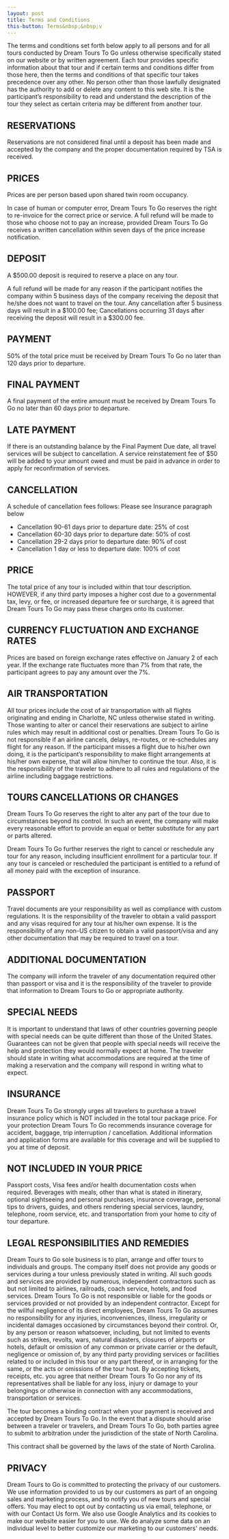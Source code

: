 ```yaml
---
layout: post
title: Terms and Conditions
this-button: Terms&nbsp;&nbsp;v
---
```

<p>The terms and conditions set forth below apply to all persons and for all tours conducted by Dream Tours To Go unless otherwise specifically stated on our website or by written agreement.  Each tour provides specific information about that tour and if certain terms and conditions differ from those here, then the terms and conditions of that specific tour takes precedence over any other. No person other than those lawfully designated has the authority to add or delete any content to this web site.  It is the participant’s responsibility to read and understand the description of the tour they select as certain criteria may be different from another tour.</p>
<h2>RESERVATIONS</h2>
<p>Reservations are not considered final until a deposit has been made and accepted by the company and the proper documentation required by TSA is received.</p>
<h2>PRICES</h2>
<p>Prices are per person based upon shared twin room occupancy. </p>
<p>In case of human or computer error, Dream Tours To Go reserves the right to re-invoice for the correct price or service. A full refund will be made to those who choose not to pay an increase, provided Dream Tours To Go receives a written cancellation within seven days of the price increase notification.
<h2>DEPOSIT</h2>
<p>A $500.00 deposit is required to reserve a place on any tour. </p>
<p>A full refund will be made for any reason if the participant notifies the company within 5 business days of the company receiving the deposit that he/she does not want to travel on the tour.  Any cancellation after 5 business days will result in a $100.00 fee; Cancellations occurring 31 days after receiving the deposit will result in a $300.00 fee.</p>
<h2>PAYMENT</h2>
<p>50% of the total price must be received by Dream Tours To Go no later than 120 days prior to departure.</p>
<h2>FINAL PAYMENT</h2>
<p>A final payment of the entire amount must be received by Dream Tours To Go no later than 60 days prior to departure. </p>
<h2>LATE PAYMENT</h2>
<p>If there is an outstanding balance by the Final Payment Due date, all travel services will be subject to cancellation.  A service reinstatement fee of $50 will be added to your amount owed and must be paid in advance in order to apply for reconfirmation of services.</p>
<h2>CANCELLATION</h2>
<p>A schedule of cancellation fees follows:  Please see Insurance paragraph below</p>
<ul>
<li>Cancellation 90-61 days prior to departure date:  25% of cost</li>
<li>Cancellation 60-30 days prior to departure date:  50% of cost</li>
<li>Cancellation 29-2   days prior to departure date:   90% of cost</li>
<li>Cancellation 1 day   or  less   to   departure date: 100% of cost</li>
</ul>
<h2>PRICE</h2>
<p>The total price of any tour is included within that tour description.  HOWEVER, if any third party imposes a higher cost due to a governmental tax, levy, or fee, or increased departure fee or surcharge, it is agreed that Dream Tours To Go may pass these charges onto its customer. </p>
<h2>CURRENCY FLUCTUATION AND EXCHANGE RATES</h2>
<p>Prices are based on foreign exchange rates effective on January 2 of each year.  If the exchange rate fluctuates more than 7% from that rate, the participant agrees to pay any amount over the 7%.</p>
<h2>AIR TRANSPORTATION</h2>
<p>All tour prices include the cost of air transportation with all flights originating and ending in Charlotte, NC unless otherwise stated in writing.  Those wanting to alter or cancel their reservations are subject to airline rules which may result in additional cost or penalties.   Dream Tours To Go is not responsible if an airline cancels, delays, re-routes, or re-schedules any flight for any reason.  If the participant misses a flight due to his/her own doing, it is the participant’s responsibility to make flight arrangements at his/her own expense, that will allow him/her to continue the tour. Also, it is the responsibility of the traveler to adhere to all rules and regulations of the airline including baggage restrictions.</p>
<h2>TOURS CANCELLATIONS OR CHANGES</h2>
<p>Dream Tours To Go reserves the right to alter any part of the tour due to circumstances beyond its control.  In such an event, the company will make every reasonable effort to provide an equal or better substitute for any part or parts altered.</p>
<p>Dream Tours To Go further reserves the right to cancel or reschedule any tour for any reason, including insufficient enrollment for a particular tour.  If any tour is canceled or rescheduled the participant is entitled to a refund of all money paid with the exception of insurance. </p>
<h2>PASSPORT</h2>
<p>Travel documents are your responsibility as well as compliance with custom regulations.   It is the responsibility of the traveler to obtain a valid passport and any visas required for any tour at his/her own expense.    It is the responsibility of any non-US citizen to obtain a valid passport/visa and any other documentation that may be required to travel on a tour.</p>
<h2>ADDITIONAL DOCUMENTATION</h2>
<p>The company will inform the traveler of any documentation required other than passport or visa and it is the responsibility of the traveler to provide that information to Dream Tours to Go or appropriate authority.</p>
<h2>SPECIAL NEEDS</h2>
<p>It is important to understand that laws of other countries governing people with special needs can be quite different than those of the United States.  Guarantees can not be given that people with special needs will receive the help and protection they would normally expect at home. The traveler should state in writing what accommodations are required at the time of making a reservation and the company will respond in writing what to expect.</p>
<h2>INSURANCE</h2>
<p>Dream Tours To Go strongly urges all travelers to purchase a travel insurance policy which is NOT included in the total tour package price. For your protection Dream Tours To Go recommends insurance coverage for accident, baggage, trip interruption / cancellation.  Additional information and application forms are available for this coverage and will be supplied to you at time of deposit.</p>
<h2>NOT INCLUDED IN YOUR PRICE</h2>
<p>Passport costs, Visa fees and/or health documentation costs when required.  Beverages with meals, other than what is stated in itinerary, optional sightseeing and personal purchases, insurance coverage, personal tips to drivers, guides, and others rendering special services, laundry, telephone, room service, etc. and transportation from your home to city of tour departure. </p>
<h2>LEGAL RESPONSIBILITIES AND REMEDIES</h2>
<p>Dream Tours to Go sole business is to plan, arrange and offer tours to individuals and groups.  The company itself does not provide any goods or services during a tour unless previously stated in writing.  All such goods and services are provided by numerous, independent contractors such as but not limited to airlines, railroads, coach service, hotels, and food services.  Dream Tours To Go is not responsible or liable for the goods or services provided or not provided by an independent contractor.  Except for the willful negligence of its direct employees, Dream Tours To Go assumes no responsibility for any injuries, inconveniences, illness, irregularity or incidental damages occasioned by circumstances beyond their control.  Or, by any person or reason whatsoever, including, but not limited to events such as strikes, revolts, wars, natural disasters, closures of airports or hotels, default or omission of any common or private carrier or the default, negligence or omission of, by any third party providing services or facilities related to or included in this tour or any part thereof, or in arranging for the same, or the acts or omissions of the tour host.  By accepting tickets, receipts, etc. you agree that neither Dream Tours To Go nor any of its representatives shall be liable for any loss, injury or damage to your belongings or otherwise in connection with any accommodations, transportation or services.</p>
 
<p>The tour becomes a binding contract when your payment is received and accepted by Dream Tours To Go.  In the event that a dispute should arise between a traveler or travelers, and Dream Tours To Go, both parties agree to submit to arbitration under the jurisdiction of the state of North Carolina.</p>
 
<p>This contract shall be governed by the laws of the state of North Carolina.</p>
<h2>PRIVACY</h2>
<p>Dream Tours to Go is committed to protecting the privacy of our customers. We use information provided to us by our customers as part of an ongoing sales and marketing process, and to notify you of new tours and special offers. You may elect to opt out by contacting us via email, telephone, or with our Contact Us form. We also use Google Analytics and its cookies to make our website easier for you to use. We do analyze some data on an individual level to better customize our marketing to our customers' needs.</p>
